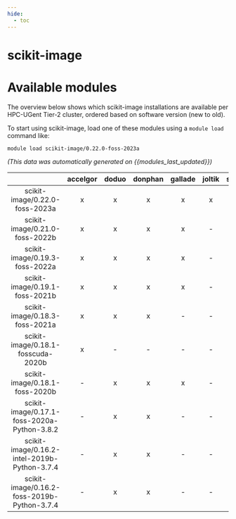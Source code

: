 ```yaml
---
hide:
  - toc
---
```


scikit-image
============

# Available modules


The overview below shows which scikit-image installations are available per HPC-UGent Tier-2 cluster, ordered based on software version (new to old).

To start using scikit-image, load one of these modules using a `module load` command like:

```shell
module load scikit-image/0.22.0-foss-2023a
```

*(This data was automatically generated on {{modules_last_updated}})*  

| |accelgor|doduo|donphan|gallade|joltik|shinx|skitty|
| :---: | :---: | :---: | :---: | :---: | :---: | :---: | :---: |
|scikit-image/0.22.0-foss-2023a|x|x|x|x|x|x|x|
|scikit-image/0.21.0-foss-2022b|x|x|x|x|-|-|-|
|scikit-image/0.19.3-foss-2022a|x|x|x|x|-|x|-|
|scikit-image/0.19.1-foss-2021b|x|x|x|x|-|-|-|
|scikit-image/0.18.3-foss-2021a|x|x|x|-|-|-|-|
|scikit-image/0.18.1-fosscuda-2020b|x|-|-|-|-|-|-|
|scikit-image/0.18.1-foss-2020b|-|x|x|x|-|-|-|
|scikit-image/0.17.1-foss-2020a-Python-3.8.2|-|x|x|-|-|-|-|
|scikit-image/0.16.2-intel-2019b-Python-3.7.4|-|x|x|-|-|-|-|
|scikit-image/0.16.2-foss-2019b-Python-3.7.4|-|x|x|-|-|-|-|
